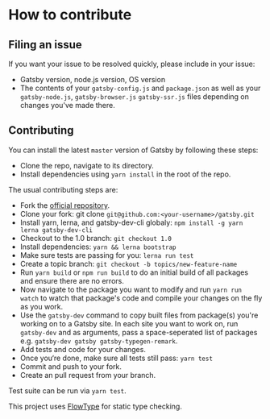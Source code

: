 # How to contribute

## Filing an issue

If you want your issue to be resolved quickly, please include in your issue:

* Gatsby version, node.js version, OS version
* The contents of your `gatsby-config.js` and `package.json` as well as your
  `gatsby-node.js`, `gatsby-browser.js` `gatsby-ssr.js` files depending on
  changes you've made there.

## Contributing
You can install the latest `master` version of Gatsby by following these steps:

* Clone the repo, navigate to its directory.
* Install dependencies using `yarn install` in the root of the repo.

The usual contributing steps are:

* Fork the [official repository](https://github.com/gatsbyjs/gatsby).
* Clone your fork: git clone `git@github.com:<your-username>/gatsby.git`
* Install yarn, lerna, and gatsby-dev-cli globaly: `npm install -g yarn lerna gatsby-dev-cli`
* Checkout to the 1.0 branch: `git checkout 1.0`
* Install dependencies: `yarn && lerna bootstrap`
* Make sure tests are passing for you: `lerna run test`
* Create a topic branch: `git checkout -b topics/new-feature-name`
* Run `yarn build` or `npm run build` to do an initial build of all packages
  and ensure there are no errors.
* Now navigate to the package you want to modify and run `yarn run watch` to
  watch that package's code and compile your changes on the fly as you work.
* Use the `gatsby-dev` command to copy built files from package(s) you're
  working on to a Gatsby site. In each site you want to work on, run
  `gatsby-dev` and as arguments, pass a space-seperated list of packages e.g.
  `gatsby-dev gatsby gatsby-typegen-remark`.
* Add tests and code for your changes.
* Once you‘re done, make sure all tests still pass: `yarn test`
* Commit and push to your fork.
* Create an pull request from your branch.

Test suite can be run via `yarn test`.

This project uses [FlowType](https://flowtype.org/) for static type checking.
